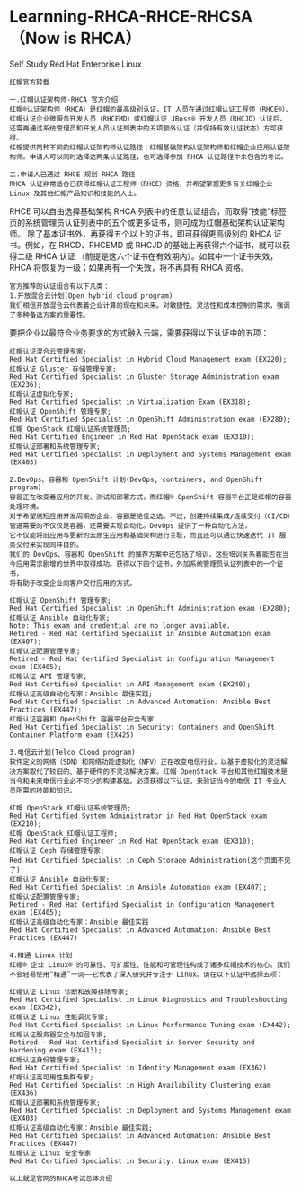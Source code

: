 # Learnning-RHCA-RHCE-RHCSA（Now is RHCA）
Self Study Red Hat Enterprise Linux

    红帽官方转载

    一.红帽认证架构师-RHCA 官方介绍
    红帽®认证架构师（RHCA）是红帽的最高级别认证，IT 人员在通过红帽认证工程师（RHCE®）、红帽认证企业微服务开发人员（RHCEMD）或红帽认证 JBoss® 开发人员（RHCJD）认证后，
    还需再通过系统管理员和开发人员认证列表中的五项额外认证（并保持有效认证状态）方可获得。
    红帽提供两种不同的红帽认证架构师认证路径：红帽基础架构认证架构师和红帽企业应用认证架构师。申请人可以同时选择这两条认证路径，也可选择参加 RHCA 认证路径中未包含的考试。

    二.申请人已通过 RHCE 规划 RHCA 路径
    RHCA 认证非常适合已获得红帽认证工程师（RHCE）资格，并希望掌握更多有关红帽企业 Linux 及其他红帽产品知识和技能的人士。
RHCE 可以自由选择基础架构 RHCA 列表中的任意认证组合，而取得“技能”标签页的系统管理员认证列表中的五个或更多证书，则可成为红帽基础架构认证架构师。
    除了基本证书外，再获得五个以上的证书，即可获得更高级别的 RHCA 证书。例如，在 RHCD、RHCEMD 或 RHCJD 的基础上再获得六个证书，就可以获得二级 RHCA 认证
    （前提是这六个证书在有效期内）。如其中一个证书失效，RHCA 将恢复为一级；如果再有一个失效，将不再具有 RHCA 资格。

    官方推荐的认证组合有以下几类：
    1.开放混合云计划(Open hybrid cloud program)
    我们相信开放混合云代表着企业计算的现在和未来。对敏捷性、灵活性和成本控制的需求，强调了多种备选方案的重要性。
要把企业以最符合业务要求的方式融入云端，需要获得以下认证中的五项：
    
    红帽认证混合云管理专家;
    Red Hat Certified Specialist in Hybrid Cloud Management exam (EX220);
    红帽认证 Gluster 存储管理专家;
    Red Hat Certified Specialist in Gluster Storage Administration exam (EX236);
    红帽认证虚拟化专家;
    Red Hat Certified Specialist in Virtualization Exam (EX318);
    红帽认证 OpenShift 管理专家;
    Red Hat Certified Specialist in OpenShift Administration exam (EX280);
    红帽 OpenStack 红帽认证系统管理员;
    Red Hat Certified Engineer in Red Hat OpenStack exam (EX310);
    红帽认证部署和系统管理专家;
    Red Hat Certified Specialist in Deployment and Systems Management exam (EX403)
    
    2.DevOps、容器和 OpenShift 计划(DevOps, containers, and OpenShift program)
    容器正在改变着应用的开发、测试和部署方式，而红帽® OpenShift 容器平台正是红帽的容器处理环境。
    对于希望缩短应用开发周期的企业，容器是绝佳之选。不过，创建持续集成/连续交付（CI/CD）管道需要的不仅仅是容器，还需要实现自动化。DevOps 提供了一种自动化方法，
    它不仅能将旧应用与更新的云原生应用和基础架构进行关联，而且还可以通过快速迭代 IT 服务交付来实现同样目的。
    我们的 DevOps、容器和 OpenShift 的推荐方案中还包括了培训，这些培训关系着能否在当今应用需求剧增的世界中取得成功。获得以下四个证书，外加系统管理员认证列表中的一个证书，
    将有助于改变企业向客户交付应用的方式。
    
    红帽认证 OpenShift 管理专家;
    Red Hat Certified Specialist in OpenShift Administration exam (EX280);
    红帽认证 Ansible 自动化专家;
    Note: This exam and credential are no longer available.
    Retired - Red Hat Certified Specialist in Ansible Automation exam (EX407);
    红帽认证配置管理专家;
    Retired - Red Hat Certified Specialist in Configuration Management exam (EX405);
    红帽认证 API 管理专家;
    Red Hat Certified Specialist in API Management exam (EX240);
    红帽认证高级自动化专家：Ansible 最佳实践;
    Red Hat Certified Specialist in Advanced Automation: Ansible Best Practices (EX447);
    红帽认证容器和 OpenShift 容器平台安全专家
    Red Hat Certified Specialist in Security: Containers and OpenShift Container Platform exam (EX425)
    
    3.电信云计划(Telco Cloud program)
    软件定义的网络（SDN）和网络功能虚拟化（NFV）正在改变电信行业，以基于虚拟化的灵活解决方案取代了较旧的、基于硬件的不灵活解决方案。红帽 OpenStack 平台和其他红帽技术是
    当今和未来电信行业必不可少的构建基础。必须获得以下认证，来验证当今的电信 IT 专业人员所需的技能和知识。
    
    红帽 OpenStack 红帽认证系统管理员;
    Red Hat Certified System Administrator in Red Hat OpenStack exam (EX210);
    红帽 OpenStack 红帽认证工程师;
    Red Hat Certified Engineer in Red Hat OpenStack exam (EX310);
    红帽认证 Ceph 存储管理专家;
    Red Hat Certified Specialist in Ceph Storage Administration(这个页面不见了);
    红帽认证 Ansible 自动化专家;
    Red Hat Certified Specialist in Ansible Automation exam (EX407);
    红帽认证配置管理专家;
    Retired - Red Hat Certified Specialist in Configuration Management exam (EX405);
    红帽认证高级自动化专家：Ansible 最佳实践
    Red Hat Certified Specialist in Advanced Automation: Ansible Best Practices (EX447)
    
    4.精通 Linux 计划
    红帽® 企业 Linux® 的可靠性、可扩展性、性能和可管理性构成了诸多红帽技术的核心。我们不会轻易使用“精通”一词——它代表了深入研究并专注于 Linux。请在以下认证中选择五项：
    
    红帽认证 Linux 诊断和故障排除专家;
    Red Hat Certified Specialist in Linux Diagnostics and Troubleshooting exam (EX342);
    红帽认证 Linux 性能调优专家;
    Red Hat Certified Specialist in Linux Performance Tuning exam (EX442);
    红帽认证服务器安全与加固专家;
    Retired - Red Hat Certified Specialist in Server Security and Hardening exam (EX413);
    红帽认证身份管理专家;
    Red Hat Certified Specialist in Identity Management exam (EX362)
    红帽认证高可用性集群专家;
    Red Hat Certified Specialist in High Availability Clustering exam (EX436)
    红帽认证部署和系统管理专家;
    Red Hat Certified Specialist in Deployment and Systems Management exam (EX403)
    红帽认证高级自动化专家：Ansible 最佳实践;
    Red Hat Certified Specialist in Advanced Automation: Ansible Best Practices (EX447)
    红帽认证 Linux 安全专家
    Red Hat Certified Specialist in Security: Linux exam (EX415)
    
    以上就是官网的RHCA考试总体介绍
